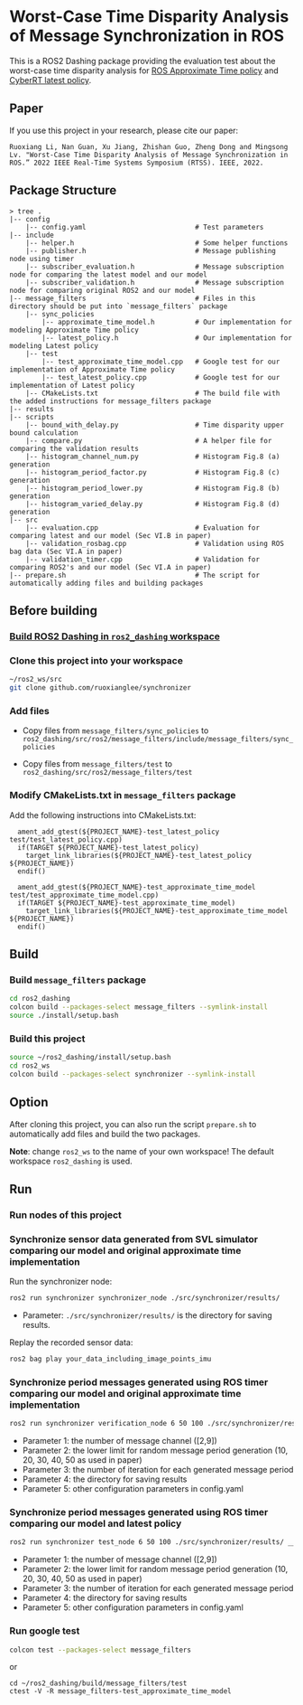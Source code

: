 # Worst-Case Time Disparity Analysis of Message Synchronization in ROS 
This is a ROS2 Dashing package providing the evaluation test about the worst-case time disparity analysis for [ROS Approximate Time policy](https://github.com/ros2/message_filters/blob/master/include/message_filters/sync_policies/approximate_time.h) and [CyberRT latest policy](https://github.com/ApolloAuto/apollo/blob/master/cyber/data/fusion/all_latest.h).

## Paper
If you use this project in your research, please cite our paper:
```
Ruoxiang Li, Nan Guan, Xu Jiang, Zhishan Guo, Zheng Dong and Mingsong Lv. "Worst-Case Time Disparity Analysis of Message Synchronization in ROS.” 2022 IEEE Real-Time Systems Symposium (RTSS). IEEE, 2022.
```
## Package Structure
```
> tree .
|-- config
    |-- config.yaml                           # Test parameters
|-- include         
    |-- helper.h                              # Some helper functions    
    |-- publisher.h                           # Message publishing node using timer
    |-- subscriber_evaluation.h               # Message subscription node for comparing the latest model and our model
    |-- subscriber_validation.h               # Message subscription node for comparing original ROS2 and our model
|-- message_filters                           # Files in this directory should be put into `message_filters` package
    |-- sync_policies
        |-- approximate_time_model.h          # Our implementation for modeling Approximate Time policy
        |-- latest_policy.h                   # Our implementation for modeling Latest policy
    |-- test
        |-- test_approximate_time_model.cpp   # Google test for our implementation of Approximate Time policy
        |-- test_latest_policy.cpp            # Google test for our implementation of Latest policy
    |-- CMakeLists.txt                        # The build file with the added instructions for message_filters package
|-- results
|-- scripts
    |-- bound_with_delay.py                   # Time disparity upper bound calculation
    |-- compare.py                            # A helper file for comparing the validation results
    |-- histogram_channel_num.py              # Histogram Fig.8 (a) generation 
    |-- histogram_period_factor.py            # Histogram Fig.8 (c) generation 
    |-- histogram_period_lower.py             # Histogram Fig.8 (b) generation  
    |-- histogram_varied_delay.py             # Histogram Fig.8 (d) generation 
|-- src
    |-- evaluation.cpp                        # Evaluation for comparing latest and our model (Sec VI.B in paper)
    |-- validation_rosbag.cpp                 # Validation using ROS bag data (Sec VI.A in paper)
    |-- validation_timer.cpp                  # Validation for comparing ROS2's and our model (Sec VI.A in paper)
|-- prepare.sh                                # The script for automatically adding files and building packages
```

## Before building

### [Build ROS2 Dashing in `ros2_dashing` workspace](https://docs.ros.org/en/dashing/Installation/Ubuntu-Development-Setup.html)
### Clone this project into your workspace
```sh
~/ros2_ws/src
git clone github.com/ruoxianglee/synchronizer
```
### Add files

- Copy files from `message_filters/sync_policies` to `ros2_dashing/src/ros2/message_filters/include/message_filters/sync_policies`

- Copy files from `message_filters/test` to `ros2_dashing/src/ros2/message_filters/test`

### Modify CMakeLists.txt in `message_filters` package

Add the following instructions into CMakeLists.txt:

```
  ament_add_gtest(${PROJECT_NAME}-test_latest_policy test/test_latest_policy.cpp)
  if(TARGET ${PROJECT_NAME}-test_latest_policy)
    target_link_libraries(${PROJECT_NAME}-test_latest_policy ${PROJECT_NAME})
  endif()

  ament_add_gtest(${PROJECT_NAME}-test_approximate_time_model test/test_approximate_time_model.cpp)
  if(TARGET ${PROJECT_NAME}-test_approximate_time_model)
    target_link_libraries(${PROJECT_NAME}-test_approximate_time_model ${PROJECT_NAME})
  endif()
```
## Build

### Build `message_filters` package

 ```sh
cd ros2_dashing
colcon build --packages-select message_filters --symlink-install
source ./install/setup.bash
 ```
 
### Build this project
```sh
source ~/ros2_dashing/install/setup.bash
cd ros2_ws
colcon build --packages-select synchronizer --symlink-install
```

## Option
After cloning this project, you can also run the script `prepare.sh` to automatically add files and build the two packages.

**Note**: change `ros2_ws` to the name of your own workspace! The default workspace `ros2_dashing` is used.

## Run
### Run nodes of this project
### Synchronize sensor data generated from SVL simulator comparing our model and original approximate time implementation
Run the synchronizer node:
```sh
ros2 run synchronizer synchronizer_node ./src/synchronizer/results/
```
- Parameter: `./src/synchronizer/results/` is the directory for saving results.

Replay the recorded sensor data:
```sh
ros2 bag play your_data_including_image_points_imu
```

### Synchronize period messages generated using ROS timer comparing our model and original approximate time implementation
```sh
ros2 run synchronizer verification_node 6 50 100 ./src/synchronizer/results/ __params:=./src/synchronizer/config/config.yaml
```
- Parameter 1: the number of message channel ([2,9])
- Parameter 2: the lower limit for random message period generation (10, 20, 30, 40, 50 as used in paper)
- Parameter 3: the number of iteration for each generated message period
- Parameter 4: the directory for saving results
- Parameter 5: other configuration parameters in config.yaml

### Synchronize period messages generated using ROS timer comparing our model and latest policy
```sh
ros2 run synchronizer test_node 6 50 100 ./src/synchronizer/results/ __params:=./src/synchronizer/config/config.yaml
```
- Parameter 1: the number of message channel ([2,9])
- Parameter 2: the lower limit for random message period generation (10, 20, 30, 40, 50 as used in paper)
- Parameter 3: the number of iteration for each generated message period
- Parameter 4: the directory for saving results
- Parameter 5: other configuration parameters in config.yaml

### Run google test
```sh
colcon test --packages-select message_filters
```

or

```
cd ~/ros2_dashing/build/message_filters/test
ctest -V -R message_filters-test_approximate_time_model
```
